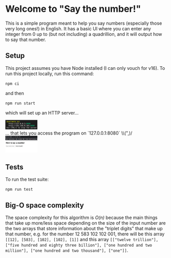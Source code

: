 # Welcome to "Say the number!"
This is a simple program meant to help you say numbers (especially those very long ones!) in English.  It has a basic UI where you can enter any integer from 0 up to (but not including) a quadrillion, and it will output how to say that number.

## Setup
This project assumes you have Node installed (I can only vouch for v16).
To run this project locally, run this command:
```
npm ci
```
and then
```
npm run start
```
which will set up an HTTP server...
<div><img src="./images/server-running.png" alt="HTTP server successfully running" width=100 /></div>
... that lets you access the program on `127.0.0.1:8080` \\(",)/
<div><img src="./images/browser.png" alt="Accessing the program through your browser" width=100 /></div>

## Tests
To run the test suite:
```
npm run test
```

## Big-O space complexity
The space complexity for this algorithm is _O(n)_ because the main things that take up more/less space depending on the size of the input number are the two arrays that store information about the "triplet digits" that make up that number, e.g. for the number 12 583 102 102 001, there will be this array `[[12], [583], [102], [102], [1]]` and this array `[["twelve trillion"], ["five hundred and eighty three billion"], ["one hundred and two million"], ["one hundred and two thousand"], ["one"]]`.